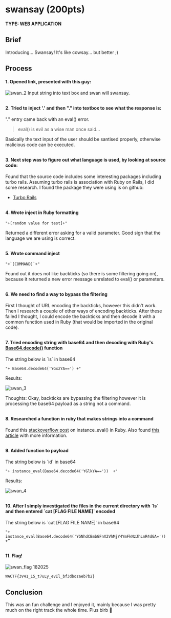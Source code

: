 # swansay (200pts) 
**TYPE: WEB APPLICATION**
## Brief 
Introducing... Swansay! It's like cowsay... but better ;)
## Process
#### 1. Opened link, presented with this guy:
![swan_2](https://user-images.githubusercontent.com/30396122/205581081-dfef3e2b-674f-4ce5-84c3-7cd4e0e3dff2.png)
Input string into text box and swan will swansay. 
##
#### 2. Tried to inject '.' and then "." into textbox to see what the response is: 
"." entry came back with an eval() error. 
> eval() is evil
as a wise man once said... 

Basically the text input of the user should be santised properly, otherwise malicious code can be executed.  
##
#### 3. Next step was to figure out what language is used, by looking at source code: 
Found that the source code includes some interesting packages including turbo rails. 
Assuming turbo rails is association with Ruby on Rails, I did some research. 
I found the package they were using is on github: 
* [Turbo Rails](https://github.com/hotwired/turbo-rails) 
##
#### 4. Wrote inject in Ruby formatting
```
"+[random value for test]+"
```
Returned a different error asking for a valid parameter. Good sign that the language we are using is correct.  
##
#### 5. Wrote command inject
```
"+`[COMMAND]`+"
```
Found out it does not like backticks (so there is some filtering going on), because it returned a new error message unrelated to eval() or parameters. 
##
#### 6. We need to find a way to bypass the filtering 
First I thought of URL encoding the backticks, however this didn't work. 
Then I research a couple of other ways of encoding backticks. 
After these failed I thought, I could encode the backticks and then decode it with a common function used in Ruby (that would be imported in the original code). 
##
#### 7. Tried encoding string with base64 and then decoding with Ruby's [Base64.decode()](https://ruby-doc.org/stdlib-2.5.3/libdoc/base64/rdoc/Base64.html) function
The string below is \`ls\` in base64 
```
"+ Base64.decode64('YGxzYA==') +"
```
Results: 

![swan_3](https://user-images.githubusercontent.com/30396122/205585650-53c78f41-9716-44a1-9c67-524d2eaf0909.png)

Thoughts: Okay, backticks are bypassing the filtering however it is processing the base64 payload as a string not a command. 
##
#### 8. Researched a function in ruby that makes strings into a command
Found this [stackoverflow post](https://stackoverflow.com/questions/24685037/convert-string-to-a-function-in-ruby-on-rails) on instance_eval() in Ruby. 
Also found [this article](https://medium.com/rubycademy/ruby-instance-eval-a49fd4afa268) with more information. 
##
#### 9. Added function to payload 
The string below is \`id\` in base64 
```
"+ instance_eval(Base64.decode64('YGlkYA=='))  +"
```
Results: 

![swan_4](https://user-images.githubusercontent.com/30396122/205587505-26c7335e-d53e-4719-938f-e5abde105a6c.png)
##
#### 10. After I simply investigated the files in the current directory with \`ls\` and then entered \`cat [FLAG FILE NAME]\` encoded
The string below is \`cat [FLAG FILE NAME]\` in base64 
```
"+ instance_eval(Base64.decode64('YGNhdCBmbGFnX2VhMjY4YmFkNzJhLnR4dGA='))  +”
```
##
#### 11. Flag!
![swan_flag 182025](https://user-images.githubusercontent.com/30396122/205588102-c3d42197-751c-4532-955a-9a7fd75d40f2.png)
```
WACTF{3V41_15_t7uLy_evIl_bf3dbozaeb7b2}
```
##
## Conclusion 
This was an fun challenge and I enjoyed it, mainly because I was pretty much on the right track the whole time. Plus birb :swan:
